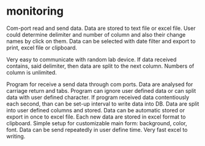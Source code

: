 # monitoring
Com-port read and send data. Data are stored to text file or excel file.
User could determine delimiter and number of column and also their change names by click on them.
Data can be selected with date filter and export to print, excel file or clipboard.


Very easy to communicate with random lab device.
If  data received contains, said delimiter, then data are split to the next column.
Numbers of column is unlimited.

Program for receive a send data through com ports.
 Data are analysed for carriage return and tabs.
 Program can ignore user defined data or can split data with user defined character.
If program received data contentiously  each second, than can be set-up interval to write data into DB.
 Data are split into user defined columns and stored.
 Data can be automatic stored or export in once to excel file.
 Each new data are stored in excel format to clipboard.
Simple setup for customizable main form: background, color, font.
Data can be send repeatedly in user define time.
Very fast excel to writing.
